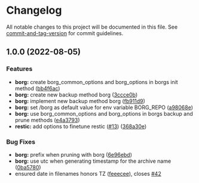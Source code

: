 # Changelog

All notable changes to this project will be documented in this file. See [commit-and-tag-version](https://github.com/absolute-version/commit-and-tag-version) for commit guidelines.

## 1.0.0 (2022-08-05)


### Features

* **borg:** create borg_common_options and borg_options in borgs init method ([bb4f6ac](https://github.com/Panzer1119/docker-mc-backup/commit/bb4f6accf958ffcf1b5723750bdd2f9541a7752e))
* **borg:** create new backup method borg ([3ccce0b](https://github.com/Panzer1119/docker-mc-backup/commit/3ccce0ba761d3367dbd4c238679f64995c2c019e))
* **borg:** implement new backup method borg ([fb911d9](https://github.com/Panzer1119/docker-mc-backup/commit/fb911d90b6c1c4ec03797a16af54948f163ca868))
* **borg:** set /borg as default value for env variable BORG_REPO ([a98068e](https://github.com/Panzer1119/docker-mc-backup/commit/a98068ef003a532567669b6e48d4708fb57fe86d))
* **borg:** use borg_common_options and borg_options in borgs backup and prune methods ([e4a3793](https://github.com/Panzer1119/docker-mc-backup/commit/e4a37938999441cb7ef8e2ba72e695af3da7ffaf))
* **restic:** add options to finetune restic ([#13](https://github.com/Panzer1119/docker-mc-backup/issues/13)) ([368a30e](https://github.com/Panzer1119/docker-mc-backup/commit/368a30e1247ab8aaf672b59ed5fd59c6eb6a745b))


### Bug Fixes

* **borg:** prefix when pruning with borg ([6e96ebd](https://github.com/Panzer1119/docker-mc-backup/commit/6e96ebdb5249d7f2a80446cd494ce82c20926a08))
* **borg:** use utc when generating timestamp for the archive name ([0ba5780](https://github.com/Panzer1119/docker-mc-backup/commit/0ba578060a2a28304c9e9853722171a283dc1918))
* ensured date in filenames honors TZ ([feeecee](https://github.com/Panzer1119/docker-mc-backup/commit/feeeceece1b4a3ca4307a00fa63dc4aef84c34c2)), closes [#42](https://github.com/Panzer1119/docker-mc-backup/issues/42)
